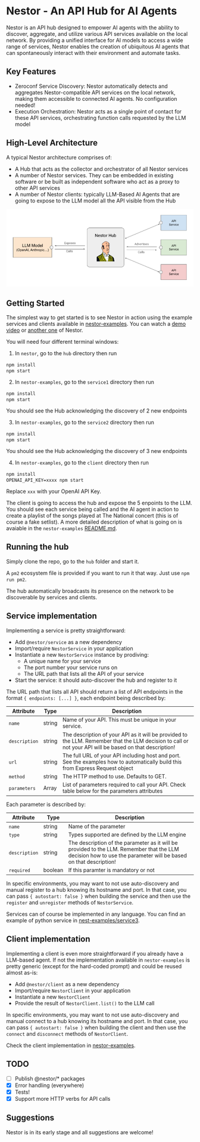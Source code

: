 # Nestor - An API Hub for AI Agents

Nestor is an API hub designed to empower AI agents with the ability to discover, aggregate, and utilize various API services available on the local network. By providing a unified interface for AI models to access a wide range of services, Nestor enables the creation of ubiquitous AI agents that can spontaneously interact with their environment and automate tasks.

## Key Features

* Zeroconf Service Discovery: Nestor automatically detects and aggregates Nestor-compatible API services on the local network, making them accessible to connected AI agents. No configuration needed!
* Execution Orchestration: Nestor acts as a single point of contact for these API services, orchestrating function calls requested by the LLM model

## High-Level Architecture

A typical Nestor architecture comprises of:

- A Hub that acts as the collector and orchestrator of all Nestor services
- A number of Nestor services. They can be embedded in existing software or be built as independent software who act as a proxy to other API services
- A number of Nestor clients: typically LLM-Based AI Agents that are going to expose to the LLM model all the API visible from the Hub

<img src="doc/architecture.png" >

## Getting Started

The simplest way to get started is to see Nestor in action using the example services and clients available in [nestor-examples](https://github.com/nbonamy/nestor-examples). You can watch a [demo video](https://youtu.be/qPjsabr4dfo) or [another one](https://www.youtube.com/watch?v=j9yR6rHlzUM) of Nestor.

You will need four different terminal windows:

1. In `nestor`, go to the `hub` directory then run
```
npm install
npm start
```

2. In `nestor-examples`, go to the `service1` directory then run
```
npm install
npm start
```

  You should see the Hub acknowledging the discovery of 2 new endpoints

3. In `nestor-examples`, go to the `service2` directory then run
```
npm install
npm start
```

  You should see the Hub acknowledging the discovery of 3 new endpoints

4. In `nestor-examples`, go to the `client` directory then run
```
npm install
OPENAI_API_KEY=xxxx npm start
```

Replace `xxx` with your OpenAI API Key.

The client is going to access the hub and expose the 5 enpoints to the LLM. You should see each service being called and the AI agent in action to create a playlist of the songs played at The National concert (this is of course a fake setlist). A more detailed description of what is going on is avaiable in the `nestor-examples` [README.md](https://github.com/nbonamy/nestor-examples/blob/main/README.md).

## Running the hub

Simply clone the repo, go to the `hub` folder and start it.

A `pm2` ecosystem file is provided if you want to run it that way. Just use `npm run pm2`.

The hub automatically broadcasts its presence on the network to be discoverable by services and clients.

## Service implementation

Implementing a service is pretty straightforward:
- Add `@nestor/service` as a new dependency
- Import/require `NestorService` in your application
- Instantiate a new `NestorService` instance by prodiving:
  - A unique name for your service
  - The port number your service runs on
  - The URL path that lists all the API of your service
- Start the service: it should auto-discover the hub and register to it

The URL path that lists all API should return a list of API endpoints in the format `{ endpoints: [...] }`, each endpoint being described by:

| Attribute | Type | Description |
|-----------|------|-------------|
| `name` | string | Name of your API. This must be unique in your service. |
| `description` | string | The description of your API as it will be provided to the LLM. Remember that the LLM decision to call or not your API will be based on that description!|
| `url` | string | The full URL of your API including host and port. See the examples how to automatically build this from Express Request object|
| `method` | string | The HTTP method to use. Defaults to GET. |
| `parameters` | Array | List of parameters required to call your API. Check table below for the parameters attributes|

Each parameter is described by:

| Attribute | Type | Description |
|-----------|------|-------------|
| `name` | string | Name of the parameter |
| `type` | string | Types supported are defined by the LLM engine |
| `description` | string | The description of the parameter as it will be provided to the LLM. Remember that the LLM decision how to use the parameter will be based on that description!|
| `required` | boolean | If this paramter is mandatory or not|

In specific environments, you may want to not use auto-discovery and manual register to a hub knowing its hostname and port. In that case, you can pass `{ autostart: false }` when building the service and then use the `register` and `unregister` methods of `NestorService`.

Services can of course be implemented in any language. You can find an example of python service in [nest-examples/service3](https://github.com/nbonamy/nestor-examples/blob/main/service3/main.py).

## Client implementation

Implementing a client is even more straightforward if you already have a LLM-based agent. If not the implementation available in `nestor-examples` is pretty generic (except for the hard-coded prompt) and could be reused almost as-is:

- Add `@nestor/client` as a new dependency
- Import/require `NestorClient` in your application
- Instantiate a new `NestorClient`
- Provide the result of `NestorClient.list()` to the LLM call

In specific environments, you may want to not use auto-discovery and manual connect to a hub knowing its hostname and port. In that case, you can pass `{ autostart: false }` when building the client and then use the `connect` and `disconnect` methods of `NestorClient`.

Check the client implementation in [nestor-examples](https://github.com/nbonamy/nestor-examples).

## TODO

- [ ] Publish @nestor/* packages
- [X] Error handling (everywhere)
- [X] Tests!
- [x] Support more HTTP verbs for API calls

## Suggestions

Nestor is in its early stage and all suggestions are welcome!
